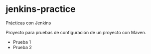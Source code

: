 # jenkins-practice
Prácticas con Jenkins

Proyecto para pruebas de configuración de un proyecto con Maven.
- Prueba 1
- Prueba 2
